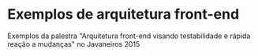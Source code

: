# Exemplos de arquitetura front-end
Exemplos da palestra "Arquitetura front-end visando testabilidade e rápida reação a mudanças" no Javaneiros 2015
